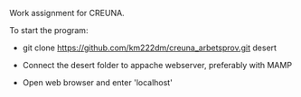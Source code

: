 Work assignment for CREUNA.

To start the program:

- git clone https://github.com/km222dm/creuna_arbetsprov.git desert

- Connect the desert folder to appache webserver, preferably with MAMP

- Open web browser and enter 'localhost'
